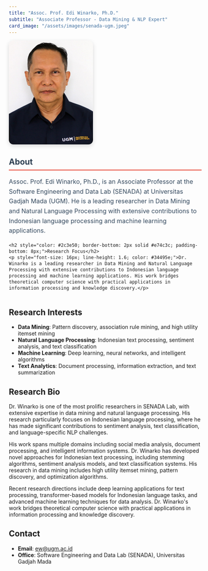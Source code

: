 ```yaml
---
title: "Assoc. Prof. Edi Winarko, Ph.D."
subtitle: "Associate Professor - Data Mining & NLP Expert"
card_image: "/assets/images/senada-ugm.jpeg"
---
```


<div style="display: flex; gap: 30px; margin-bottom: 30px; flex-wrap: wrap;">
  <div style="flex: 0 0 220px;">
    <img src="/assets/images/people/EW.jpg" alt="Assoc. Prof. Edi Winarko, Ph.D." style="width: 100%; border-radius: 12px; box-shadow: 0 4px 12px rgba(0,0,0,0.15);" />
  </div>
  <div style="flex: 1; min-width: 300px;">
    <h2 style="color: #2c3e50; margin-top: 0; border-bottom: 2px solid #e74c3c; padding-bottom: 8px;">About</h2>
    <p style="font-size: 16px; line-height: 1.6; color: #34495e;">Assoc. Prof. Edi Winarko, Ph.D., is an Associate Professor at the Software Engineering and Data Lab (SENADA) at Universitas Gadjah Mada (UGM). He is a leading researcher in Data Mining and Natural Language Processing with extensive contributions to Indonesian language processing and machine learning applications.</p>
    
    <h2 style="color: #2c3e50; border-bottom: 2px solid #e74c3c; padding-bottom: 8px;">Research Focus</h2>
    <p style="font-size: 16px; line-height: 1.6; color: #34495e;">Dr. Winarko is a leading researcher in Data Mining and Natural Language Processing with extensive contributions to Indonesian language processing and machine learning applications. His work bridges theoretical computer science with practical applications in information processing and knowledge discovery.</p>
  </div>
</div>

## Research Interests

- **Data Mining**: Pattern discovery, association rule mining, and high utility itemset mining
- **Natural Language Processing**: Indonesian text processing, sentiment analysis, and text classification
- **Machine Learning**: Deep learning, neural networks, and intelligent algorithms
- **Text Analytics**: Document processing, information extraction, and text summarization

## Research Bio

Dr. Winarko is one of the most prolific researchers in SENADA Lab, with extensive expertise in data mining and natural language processing. His research particularly focuses on Indonesian language processing, where he has made significant contributions to sentiment analysis, text classification, and language-specific NLP challenges.

His work spans multiple domains including social media analysis, document processing, and intelligent information systems. Dr. Winarko has developed novel approaches for Indonesian text processing, including stemming algorithms, sentiment analysis models, and text classification systems. His research in data mining includes high utility itemset mining, pattern discovery, and optimization algorithms.

Recent research directions include deep learning applications for text processing, transformer-based models for Indonesian language tasks, and advanced machine learning techniques for data analysis. Dr. Winarko's work bridges theoretical computer science with practical applications in information processing and knowledge discovery.

## Contact

- **Email**: ew@ugm.ac.id
- **Office**: Software Engineering and Data Lab (SENADA), Universitas Gadjah Mada